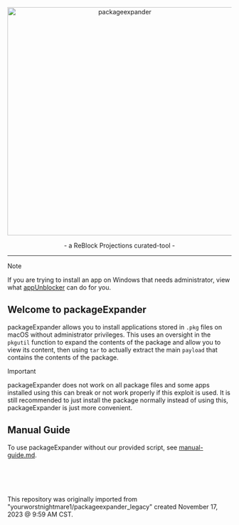 <p align="center">
<img width="512" alt="packageexpander" src="https://github.com/user-attachments/assets/16805f3f-c3f8-4e12-8752-84ec0240a22c" />
</p>

<p align="center">- a ReBlock Projections curated-tool -</p>

---
> [!NOTE]  
> If you are trying to install an app on Windows that needs administrator, view what [appUnblocker](https://github.com/yourworstnightmare1/appunblocker) can do for you.

## Welcome to packageExpander
packageExpander allows you to install applications stored in `.pkg` files on macOS without administrator privileges. This uses an oversight in the `pkgutil` function to expand the contents of the package and allow you to view its content, then using `tar` to actually extract the main `payload` that contains the contents of the package.

> [!IMPORTANT]  
> packageExpander does not work on all package files and some apps installed using this can break or not work properly if this exploit is used. It is still recommended to just install the package normally instead of using this, packageExpander is just more convenient.

## Manual Guide
To use packageExpander without our provided script, see [manual-guide.md](https://github.com/yourworstnightmare1/packageexpander/blob/manual-guide.md).

<br><br><br><br>This repository was originally imported from "yourworstnightmare1/packageexpander_legacy" created November 17, 2023 @ 9:59 AM CST.
